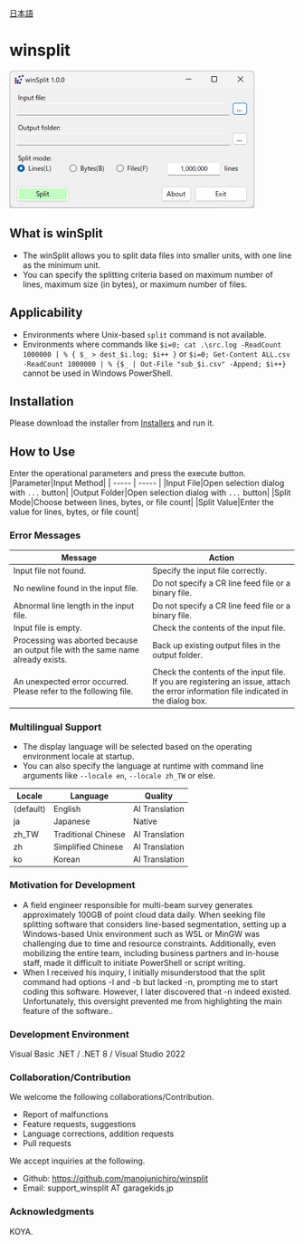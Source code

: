 [日本語](./README-ja.md)
# winsplit

<img src="../imgs/winsplit_1.0_20240212_en.png" width="433" alt="winSplit 1.0 / Main Form">

## What is winSplit
- The winSplit allows you to split data files into smaller units, with one line as the minimum unit.
- You can specify the splitting criteria based on maximum number of lines, maximum size (in bytes), or maximum number of files.

## Applicability
- Environments where Unix-based `split` command is not available.
- Environments where commands like `$i=0; cat .\src.log -ReadCount 1000000 | % { $_ > dest_$i.log; $i++ }` or `$i=0; Get-Content ALL.csv -ReadCount 1000000 | % {$_ | Out-File "sub_$i.csv" -Append; $i++}` cannot be used in Windows PowerShell.

## Installation
Please download the installer from [Installers](../installers/) and run it.

## How to Use
Enter the operational parameters and press the execute button.
|Parameter|Input Method|
| ----- | ----- | 
|Input File|Open selection dialog with `...` button|
|Output Folder|Open selection dialog with `...` button|
|Split Mode|Choose between lines, bytes, or file count|
|Split Value|Enter the value for lines, bytes, or file count|

### Error Messages
|Message|Action|
| ----- | ----- |    
|Input file not found.|Specify the input file correctly.|
|No newline found in the input file.|Do not specify a CR line feed file or a binary file.|
|Abnormal line length in the input file.|Do not specify a CR line feed file or a binary file.|
|Input file is empty.|Check the contents of the input file.|
|Processing was aborted because an output file with the same name already exists.|Back up existing output files in the output folder.|
|An unexpected error occurred. Please refer to the following file.|Check the contents of the input file. <br> If you are registering an issue, attach the error information file indicated in the dialog box.|

### Multilingual Support
- The display language will be selected based on the operating environment locale at startup.
- You can also specify the language at runtime with command line arguments like `--locale en`,  `--locale zh_TW` or else.

|Locale|Language|Quality|
| ----- | ----- | ----- |
|(default)|English|AI Translation|
|ja|Japanese|Native|
|zh_TW|Traditional Chinese|AI Translation|
|zh|Simplified Chinese|AI Translation|
|ko|Korean|AI Translation|

### Motivation for Development
- A field engineer responsible for multi-beam survey generates approximately 100GB of point cloud data daily. When seeking file splitting software that considers line-based segmentation, setting up a Windows-based Unix environment such as WSL or MinGW was challenging due to time and resource constraints. Additionally, even mobilizing the entire team, including business partners and in-house staff, made it difficult to initiate PowerShell or script writing.
- When I received his inquiry, I initially misunderstood that the split command had options -l and -b but lacked -n, prompting me to start coding this software. However, I later discovered that -n indeed existed. Unfortunately, this oversight prevented me from highlighting the main feature of the software..

### Development Environment
Visual Basic .NET / .NET 8 / Visual Studio 2022

### Collaboration/Contribution
We welcome the following collaborations/Contribution.
- Report of malfunctions
- Feature requests, suggestions
- Language corrections, addition requests
- Pull requests

We accept inquiries at the following.
- Github: https://github.com/manojunichiro/winsplit
- Email: support_winsplit AT garagekids.jp 

### Acknowledgments
KOYA.
